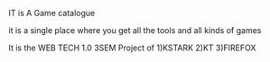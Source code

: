 
IT is A Game catalogue 

it is a single place where you get all the tools and all kinds of games 

  It is the WEB TECH 1.0 3SEM Project of 
  1)KSTARK
  2)KT
  3)FIREFOX
